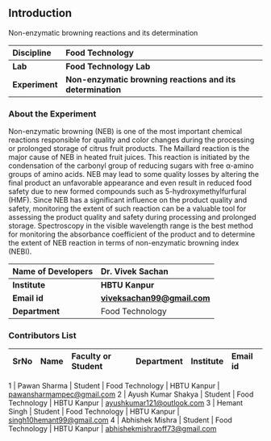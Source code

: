 ## Introduction

Non-enzymatic browning reactions and its determination 

<b>Discipline | <b>Food Technology
:--|:--|
<b> Lab | <b> Food Technology Lab
<b> Experiment|     <b> Non-enzymatic browning reactions and its determination 

### About the Experiment 

Non-enzymatic browning (NEB) is one of the most important chemical reactions responsible for quality and color changes during the processing or prolonged storage of citrus fruit products. The Maillard reaction is the major cause of NEB in heated fruit juices. This reaction is initiated by the condensation of the carbonyl group of reducing sugars with free α-amino groups of amino acids. NEB may lead to some quality losses by altering the final product an unfavorable appearance and even result in reduced food safety due to new formed compounds such as 5-hydroxymethylfurfural (HMF). Since NEB has a significant influence on the product quality and safety, monitoring the extent of such reaction can be a valuable tool for assessing the product quality and safety during processing and prolonged storage. Spectroscopy in the visible wavelength range is the best method for monitoring the absorbance coefficient of the product and to determine the extent of NEB reaction in terms of non-enzymatic browning index (NEBI).



<b>Name of Developers | <b> Dr. Vivek Sachan
:--|:--|
<b> Institute | <b>  HBTU Kanpur
<b> Email id|     <b>  viveksachan99@gmail.com
<b> Department |  Food Technology

### Contributors List

SrNo | Name | Faculty or Student | Department| Institute | Email id
:--|:--|:--|:--|:--|:--|

1 | Pawan Sharma | Student | Food Technology | HBTU Kanpur | pawansharmampec@gmail.com
2 | Ayush Kumar Shakya  | Student | Food Technology | HBTU Kanpur | ayushkumar121@outlook.com
3 | Hemant Singh | Student | Food Technology | HBTU Kanpur | singh10hemant99@gmail.com
4 | Abhishek Mishra | Student | Food Technology | HBTU Kanpur | abhishekmishraoff73@gmail.com
